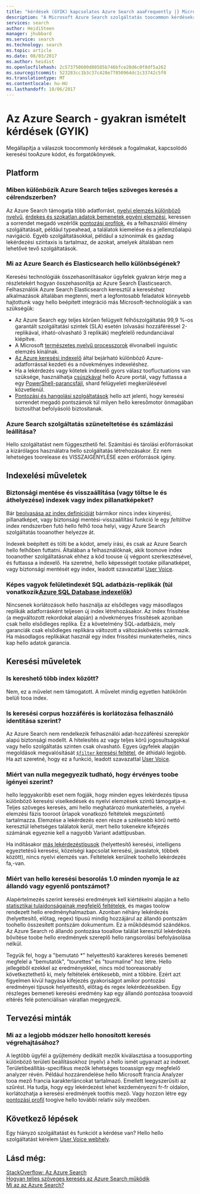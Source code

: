 ```yaml
---
title: "kérdések (GYIK) kapcsolatos Azure Search aaaFrequently |} Microsoft Docs"
description: "A Microsoft Azure Search szolgáltatás toocommon kérdésekre adott válaszok"
services: search
author: HeidiSteen
manager: jhubbard
ms.service: search
ms.technology: search
ms.topic: article
ms.date: 08/03/2017
ms.author: heidist
ms.openlocfilehash: 2c573750600d80585b746bfce20d6c0f8df5a262
ms.sourcegitcommit: 523283cc1b3c37c428e77850964dc1c33742c5f0
ms.translationtype: MT
ms.contentlocale: hu-HU
ms.lasthandoff: 10/06/2017
---
```

# <a name="azure-search---frequently-asked-questions-faq"></a>Az Azure Search - gyakran ismételt kérdések (GYIK)
 
 Megállapítja a válaszok toocommonly kérdések a fogalmakat, kapcsolódó keresési tooAzure kódot, és forgatókönyvek.

## <a name="platform"></a>Platform

### <a name="how-is-azure-search-different-from-full-text-search-in-my-dbms"></a>Miben különbözik Azure Search teljes szöveges keresés a célrendszerben?

Az Azure Search támogatja több adatforrást, [nyelvi elemzés különböző nyelvű](https://docs.microsoft.com/rest/api/searchservice/language-support), [érdekes és szokatlan adatok bemenetek egyéni elemzési](https://docs.microsoft.com/rest/api/searchservice/custom-analyzers-in-azure-search), keressen a sorrendet megadó vezérlők [pontozási profilok](https://docs.microsoft.com/rest/api/searchservice/add-scoring-profiles-to-a-search-index), és a felhasználói élmény szolgáltatásait, például typeahead, a találatok kiemelése és a jellemzőalapú navigáció. Egyéb szolgáltatásokkal, például a szinonimák és gazdag lekérdezési szintaxis is tartalmaz, de azokat, amelyek általában nem lehetővé tevő szolgáltatások.

### <a name="what-is-hello-difference-between-azure-search-and-elasticsearch"></a>Mi az Azure Search és Elasticsearch hello különbségének?

Keresési technológiák összehasonlításakor ügyfelek gyakran kérje meg a részletekért hogyan összehasonlítja az Azure Search Elasticsearch. Felhasználók Azure Search Elasticsearch keresztül a kereséshez alkalmazások általában megtenni, mert a legfontosabb feladatok könnyebb hajtottunk vagy hello beépített integráció más Microsoft-technológiák a van szükségük:

+ Az Azure Search egy teljes körűen felügyelt felhőszolgáltatás 99,9 %-os garantált szolgáltatási szintek (SLA) esetén (olvasási hozzáféréssel 2-replikával, írható-olvasható 3 replikák) megfelelő redundanciával kiépítve.
+ A Microsoft [természetes nyelvű processzorok](https://docs.microsoft.com/rest/api/searchservice/language-support) élvonalbeli inguistic elemzés kínálnak.  
+ [Az Azure keresési indexelő](search-indexer-overview.md) által bejárható különböző Azure-adatforrással kezdeti és a növekményes indexeléshez.
+ Ha a lekérdezés vagy kötetek indexelő gyors válasz toofluctuations van szüksége, használhatja [csúszkával](search-manage.md#scale-up-or-down) hello Azure portál, vagy futtassa a egy [PowerShell-parancsfájl](search-manage-powershell.md), shard felügyeleti megkerülésével közvetlenül.  
+ [Pontozási és hangolási szolgáltatások](https://docs.microsoft.com/rest/api/searchservice/add-scoring-profiles-to-a-search-index) hello azt jelenti, hogy keresési sorrendet megadó pontszámok túl milyen hello keresőmotor önmagában biztosíthat befolyásoló biztosítanak. 

### <a name="can-i-pause-azure-search-service-and-stop-billing"></a>Azure Search szolgáltatás szüneteltetése és számlázási leállítása?

Hello szolgáltatást nem függeszthető fel. Számítási és tárolási erőforrásokat a kizárólagos használatra hello szolgáltatás létrehozásakor. Ez nem lehetséges toorelease és VISSZAIGÉNYLÉSE ezen erőforrások igény. 

## <a name="indexing-operations"></a>Indexelési műveletek

### <a name="backup-and-restore-or-download-and-move-indexes-or-index-snapshots"></a>Biztonsági mentése és visszaállítása (vagy töltse le és áthelyezése) indexek vagy index pillanatképeket?

Bár [beolvasása az index definícióját](https://docs.microsoft.com/rest/api/searchservice/get-index) bármikor nincs index kinyerési, pillanatképet, vagy biztonsági mentési-visszaállítási funkció le egy *feltöltve* index rendszerben futó hello felhő tooa helyi, vagy Azure Search szolgáltatás tooanother helyezze át. 

Indexek beépített és tölti be a kódot, amely írási, és csak az Azure Search hello felhőben futtatni. Általában a felhasználóknak, akik toomove index tooanother szolgáltatásnak ehhez a kód toouse új végpont szerkesztésével, és futtassa a indexelő. Ha szeretné, hello képességét tootake pillanatképet, vagy biztonsági mentését egy index, leadott szavazattal [User Voice](https://feedback.azure.com/forums/263029-azure-search/suggestions/8021610-backup-snapshot-of-index).

### <a name="can-i-index-from-sql-database-replicas-applies-tooazure-sql-database-indexershttpsdocsmicrosoftcomazuresearchsearch-howto-connecting-azure-sql-database-to-azure-search-using-indexers"></a>Képes vagyok felületindexét SQL adatbázis-replikák (túl vonatkozik[Azure SQL Database indexelők](https://docs.microsoft.com/azure/search/search-howto-connecting-azure-sql-database-to-azure-search-using-indexers))

 Nincsenek korlátozások hello használja az elsődleges vagy másodlagos replikák adatforrásként teljesen új index létrehozásakor. Az index frissítése (a megváltozott rekordokat alapján) a növekményes frissítések azonban csak hello elsődleges replika. Ez a követelmény SQL-adatbázis, mely garanciák csak elsődleges replikára változott a változáskövetés származik. Ha másodlagos replikákat használ egy index frissítési munkaterhelés, nincs kap hello adatok garancia.

## <a name="search-operations"></a>Keresési műveletek

### <a name="can-i-search-across-multiple-indexes"></a>Is kereshető több index között?

Nem, ez a művelet nem támogatott. A művelet mindig egyetlen hatókörön belüli tooa index.

### <a name="can-i-restrict-search-corpus-access-by-user-identity"></a>Is keresési corpus hozzáférés is korlátozása felhasználó identitása szerint?

Az Azure Search nem rendelkezik felhasználói adat-hozzáférési szerepkör alapú biztonsági modellt. A hitelesítés az vagy teljes körű jogosultságokkal vagy hello szolgáltatás szinten csak olvasható. Egyes ügyfelek alapján megoldások megvalósítását [ `$filter` keresési feltétel](https://docs.microsoft.com/rest/api/searchservice/search-documents), de áthidaló legjobb. Ha azt szeretné, hogy ez a funkció, leadott szavazattal [User Voice](https://feedback.azure.com/forums/263029-azure-search/category/86074-security).

### <a name="why-are-there-zero-matches-on-terms-i-know-toobe-valid"></a>Miért van nulla megegyezik tudható, hogy érvényes toobe igényei szerint?

hello leggyakoribb eset nem fogják, hogy minden egyes lekérdezés típusa különböző keresési viselkedések és nyelvi elemzések szintű támogatja-e. Teljes szöveges keresés, ami hello meghatározó munkaterhelés, a nyelvi elemzési fázis tooroot űrlapok vonatkozó feltételek megszüntető tartalmazza. Elemzése a lekérdezés ezen része a szélesebb körű nettó keresztül lehetséges találatok kerül, mert hello tokenekre kifejezés számának egyeznie kell a nagyobb Variant adattípusban.

Ha indításakor [más lekérdezéstípusok](https://docs.microsoft.com/rest/api/searchservice/lucene-query-syntax-in-azure-search) (helyettesítő keresési, intelligens egyeztetésű keresési, közelségi kapcsolat keresési, javaslatok, többek között), nincs nyelvi elemzés van. Feltételek kerülnek toohello lekérdezés fa,-van. 

### <a name="why-is-hello-search-rank-a-constant-or-equal-score-of-10-for-every-hit"></a>Miért van hello keresési besorolás 1.0 minden nyomja le az állandó vagy egyenlő pontszámot?

Alapértelmezés szerint keresési eredmények kell kiértékelni alapján a hello [statisztikai tulajdonságainak megfelelő feltételek](search-lucene-query-architecture.md#stage-4-scoring), és magas toolow rendezett hello eredményhalmazban. Azonban néhány lekérdezés (helyettesítő, előtag, regex) típusú mindig hozzájárul az állandó pontszám toohello összesített pontszám dokumentum. Ez a működésmód szándékos. Az Azure Search ró állandó pontozása tooallow találat keresztül lekérdezés bővítése toobe hello eredmények szereplő hello rangsorolási befolyásolása nélkül. 

Tegyük fel, hogy a "bemutató *" helyettesítő karakteres keresés bemeneti megfelel a "bemutatók", "tourettes" és "tourmaline" hoz létre. Hello jellegéből ezekkel az eredményekkel, nincs mód tooreasonably következtethető ki, mely feltételek értékesebb, mint a többire. Ezért azt figyelmen kívül hagyása kifejezés gyakoriságot amikor pontozási eredményei típusok helyettesítő, előtag és regex lekérdezésekben. Egy részleges bemeneti keresési eredmény kap egy állandó pontozása tooavoid eltérés felé potenciálisan váratlan megegyezik.

## <a name="design-patterns"></a>Tervezési minták

### <a name="what-is-hello-best-approach-for-implementing-localized-search"></a>Mi az a legjobb módszer hello honosított keresés végrehajtásához?

A legtöbb ügyfél a gyűjtemény dedikált mezők kiválasztása a toosupporting különböző területi beállításokhoz (nyelv) a hello ismét ugyanazt az indexet. Területibeállítás-specifikus mezők lehetséges tooassign egy megfelelő analyzer révén. Például hozzárendelése hello Microsoft francia Analyzer tooa mező francia karakterláncokat tartalmazó. Emellett leegyszerűsíti az szűrést. Ha tudja, hogy egy lekérdezést lehet kezdeményezni fr-fr oldalon, korlátozhatja a keresési eredmények toothis mező. Vagy hozzon létre egy [pontozási profil](https://docs.microsoft.com/rest/api/searchservice/add-scoring-profiles-to-a-search-index) toogive hello további relatív súly mezőben.

## <a name="next-steps"></a>Következő lépések

Egy hiányzó szolgáltatást és funkciót a kérdése van? Hello hello szolgáltatást kérelem [User Voice webhely](https://feedback.azure.com/forums/263029-azure-search).

## <a name="see-also"></a>Lásd még:

 [StackOverflow: Az Azure Search](https://stackoverflow.com/questions/tagged/azure-search)   
 [Hogyan teljes szöveges keresés az Azure Search működik](search-lucene-query-architecture.md)  
 [Mi az az Azure Search?](search-what-is-azure-search.md)

 